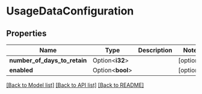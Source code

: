 # UsageDataConfiguration

## Properties

Name | Type | Description | Notes
------------ | ------------- | ------------- | -------------
**number_of_days_to_retain** | Option<**i32**> |  | [optional]
**enabled** | Option<**bool**> |  | [optional]

[[Back to Model list]](../README.md#documentation-for-models) [[Back to API list]](../README.md#documentation-for-api-endpoints) [[Back to README]](../README.md)


